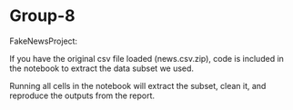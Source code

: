 # Group-8

FakeNewsProject:

If you have the original csv file loaded (news.csv.zip), code is included in the notebook to 
extract the data subset we used.

Running all cells in the notebook will extract the subset, clean it, and reproduce the outputs from the report.
